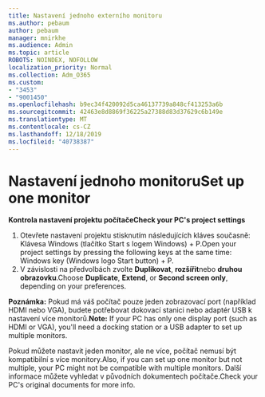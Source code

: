 ```yaml
---
title: Nastavení jednoho externího monitoru
ms.author: pebaum
author: pebaum
manager: mnirkhe
ms.audience: Admin
ms.topic: article
ROBOTS: NOINDEX, NOFOLLOW
localization_priority: Normal
ms.collection: Adm_O365
ms.custom:
- "3453"
- "9001450"
ms.openlocfilehash: b9ec34f420092d5ca46137739a848cf413253a6b
ms.sourcegitcommit: 42463e8d8869f36225a27388d83d37629c6b149e
ms.translationtype: MT
ms.contentlocale: cs-CZ
ms.lasthandoff: 12/18/2019
ms.locfileid: "40738387"
---
```

# <a name="set-up-one-monitor"></a><span data-ttu-id="1aad3-102">Nastavení jednoho monitoru</span><span class="sxs-lookup"><span data-stu-id="1aad3-102">Set up one monitor</span></span>

<span data-ttu-id="1aad3-103">**Kontrola nastavení projektu počítače**</span><span class="sxs-lookup"><span data-stu-id="1aad3-103">**Check your PC's project settings**</span></span>

1. <span data-ttu-id="1aad3-104">Otevřete nastavení projektu stisknutím následujících kláves současně: Klávesa Windows (tlačítko Start s logem Windows) + P.</span><span class="sxs-lookup"><span data-stu-id="1aad3-104">Open your project settings by pressing the following keys at the same time: Windows key (Windows logo Start button) + P.</span></span>
2. <span data-ttu-id="1aad3-105">V závislosti na předvolbách zvolte **Duplikovat**, **rozšířit**nebo **druhou obrazovku**.</span><span class="sxs-lookup"><span data-stu-id="1aad3-105">Choose **Duplicate**, **Extend**, or **Second screen only**, depending on your preferences.</span></span>

<span data-ttu-id="1aad3-106">**Poznámka:** Pokud má váš počítač pouze jeden zobrazovací port (například HDMI nebo VGA), budete potřebovat dokovací stanici nebo adaptér USB k nastavení více monitorů.</span><span class="sxs-lookup"><span data-stu-id="1aad3-106">**Note:** If your PC has only one display port (such as HDMI or VGA), you'll need a docking station or a USB adapter to set up multiple monitors.</span></span>

<span data-ttu-id="1aad3-107">Pokud můžete nastavit jeden monitor, ale ne více, počítač nemusí být kompatibilní s více monitory.</span><span class="sxs-lookup"><span data-stu-id="1aad3-107">Also, if you can set up one monitor but not multiple, your PC might not be compatible with multiple monitors.</span></span> <span data-ttu-id="1aad3-108">Další informace můžete vyhledat v původních dokumentech počítače.</span><span class="sxs-lookup"><span data-stu-id="1aad3-108">Check your PC's original documents for more info.</span></span>